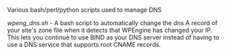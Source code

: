 Various bash/perl/python scripts used to manage DNS

*wpeng_dns.sh* - A bash script to automatically change the dns A record of your site's zone file when it detects that WPEngine has changed your IP. This lets you continue to use BIND as your DNS server instead of having to use a DNS service that supports root CNAME records.
